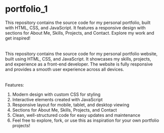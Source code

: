 # portfolio_1
This repository contains the source code for my personal portfolio, built with HTML, CSS, and JavaScript. It features a responsive design with sections for About Me, Skills, Projects, and Contact. Explore my work and get inspired!
<br>
<br>
<br>
This repository contains the source code for my personal portfolio website, built using HTML, CSS, and JavaScript. It showcases my skills, projects, and experience as a front-end developer. The website is fully responsive and provides a smooth user experience across all devices.
<br>
<br>
<br>
Features:
<br>
<ol>
  <li>
Modern design with custom CSS for styling
  </li>
  <li>
Interactive elements created with JavaScript
  </li>
<li>
Responsive layout for mobile, tablet, and desktop viewing
</li>
  <li>
Sections for About Me, Skills, Projects, and Contact
  </li>
  <li>
Clean, well-structured code for easy updates and maintenance
  </li>
  <li>
Feel free to explore, fork, or use this as inspiration for your own portfolio projects!
  </li>
</ol>
